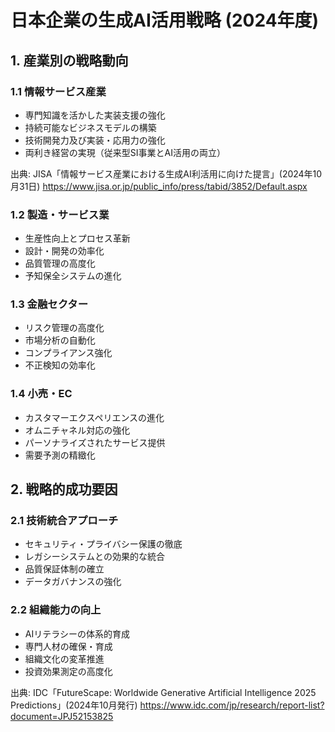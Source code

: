 # 日本企業の生成AI活用戦略 (2024年度)

## 1. 産業別の戦略動向

### 1.1 情報サービス産業
- 専門知識を活かした実装支援の強化
- 持続可能なビジネスモデルの構築
- 技術開発力及び実装・応用力の強化
- 両利き経営の実現（従来型SI事業とAI活用の両立）

出典: JISA「情報サービス産業における生成AI利活用に向けた提言」(2024年10月31日)
https://www.jisa.or.jp/public_info/press/tabid/3852/Default.aspx

### 1.2 製造・サービス業
- 生産性向上とプロセス革新
- 設計・開発の効率化
- 品質管理の高度化
- 予知保全システムの進化

### 1.3 金融セクター
- リスク管理の高度化
- 市場分析の自動化
- コンプライアンス強化
- 不正検知の効率化

### 1.4 小売・EC
- カスタマーエクスペリエンスの進化
- オムニチャネル対応の強化
- パーソナライズされたサービス提供
- 需要予測の精緻化

## 2. 戦略的成功要因

### 2.1 技術統合アプローチ
- セキュリティ・プライバシー保護の徹底
- レガシーシステムとの効果的な統合
- 品質保証体制の確立
- データガバナンスの強化

### 2.2 組織能力の向上
- AIリテラシーの体系的育成
- 専門人材の確保・育成
- 組織文化の変革推進
- 投資効果測定の高度化

出典: IDC「FutureScape: Worldwide Generative Artificial Intelligence 2025 Predictions」(2024年10月発行)
https://www.idc.com/jp/research/report-list?document=JPJ52153825
